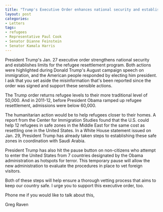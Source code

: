 ```yaml
---
title: "Trump's Executive Order enhances national security and establishes refugee limits"
layout: post
categories:
- Letters
tags:
- refugees
- Representative Paul Cook
- Senator Dianne Feinstein
- Senator Kamala Harris
---
```


President Trump's Jan. 27 executive order strengthens national security and establishes limits for the refugee resettlement program. Both actions were highlighted during Donald Trump's August campaign speech on immigration, and the American people responded by electing him president. I ask that you set aside the misinformation that's been reported since the order was signed and support these sensible actions.

The Trump order returns refugee levels to their more traditional level of 50,000. And in 2011-12, before President Obama ramped up refugee resettlement, admissions were below 60,000.

The humanitarian action would be to help refugees closer to their homes. A report from the Center for Immigration Studies found that the U.S. could help 12 refugees in safe zones in the Middle East for the same cost as resettling one in the United States. In a White House statement issued on Jan. 29, President Trump has already taken steps to establishing these safe zones in coordination with Saudi Arabia.

President Trump has also hit the pause button on non-citizens who attempt to enter the United States from 7 countries designated by the Obama administration as hotspots for terror. This temporary pause will allow the new administration to evaluate the procedures in place to vet foreign visitors.

Both of these steps will help ensure a thorough vetting process that aims to keep our country safe. I urge you to support this executive order, too.

Phone me if you would like to talk about this,

Greg Raven